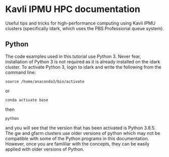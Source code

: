 # Kavli IPMU HPC documentation 
Useful tips and tricks for high-performance computing using Kavli IPMU clusters (specifically idark, which uses the PBS Professional queue system).

## Python

<p>The code examples used in this tutorial use Python 3. Never fear, installation of Python 3 is not required as it is already installed on the idark cluster. To activate Python 3, login to idark and write the following from the command line:</p>

    source /home/anaconda3/bin/activate

or 

    conda activate base

then

    python

and you will see that the version that has been activated is Python 3.8.5. The gw and gfarm clusters use older versions of python which may not be compatible with some of the Python programs in this documentation. However, once you are famililar with the concepts, they can be easily applied with older versions of Python. 
  
